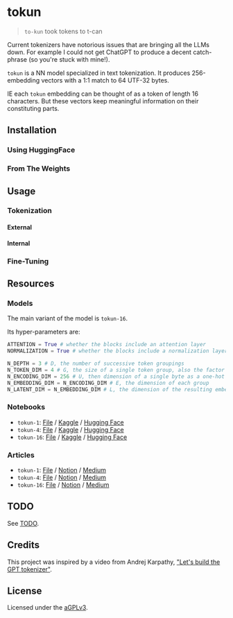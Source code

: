 # tokun

> `to-kun` took tokens to t-can

Current tokenizers have notorious issues that are bringing all the LLMs down.
For example I could not get ChatGPT to produce a decent catch-phrase (so you're stuck with mine!).

`tokun` is a NN model specialized in text tokenization.
It produces 256-embedding vectors with a 1:1 match to 64 UTF-32 bytes.

IE each `tokun` embedding can be thought of as a token of length 16 characters.
But these vectors keep meaningful information on their constituting parts.

## Installation

### Using HuggingFace

### From The Weights

## Usage

### Tokenization

#### External

#### Internal

### Fine-Tuning

## Resources

### Models

The main variant of the model is `tokun-16`.

Its hyper-parameters are:

```python
ATTENTION = True # whether the blocks include an attention layer
NORMALIZATION = True # whether the blocks include a normalization layer

N_DEPTH = 3 # D, the number of successive token groupings
N_TOKEN_DIM = 4 # G, the size of a single token group, also the factor of compression
N_ENCODING_DIM = 256 # U, then dimension of a single byte as a one-hot vector
N_EMBEDDING_DIM = N_ENCODING_DIM # E, the dimension of each group
N_LATENT_DIM = N_EMBEDDING_DIM # L, the dimension of the resulting embedding
```

### Notebooks

- `tokun-1`: [File][notebook-file-tokun-1] / [Kaggle][notebook-kaggle-tokun-1] / [Hugging Face][notebook-hf-tokun-1]
- `tokun-4`: [File][notebook-file-tokun-4] / [Kaggle][notebook-kaggle-tokun-4] / [Hugging Face][notebook-hf-tokun-4]
- `tokun-16`: [File][notebook-file-tokun-16] / [Kaggle][notebook-kaggle-tokun-16] / [Hugging Face][notebook-hf-tokun-16]

### Articles

- `tokun-1`: [File][article-file-tokun-1] / [Notion][article-notion-tokun-1] / [Medium][article-medium-tokun-1]
- `tokun-4`: [File][article-file-tokun-4] / [Notion][article-notion-tokun-4] / [Medium][article-medium-tokun-4]
- `tokun-16`: [File][article-file-tokun-16] / [Notion][article-notion-tokun-16] / [Medium][article-medium-tokun-16]

## TODO

See [TODO](TODO.md).

## Credits

This project was inspired by a video from Andrej Karpathy, ["Let's build the GPT tokenizer"][youtube-karpathy-tokenizer].

## License

Licensed under the [aGPLv3](LICENSE.md).

[article-file-tokun-1]: ../articles/tokun.1.md
[article-file-tokun-4]: ../articles/tokun.4.md
[article-file-tokun-16]: ../articles/tokun.16.md
[article-medium-tokun-1]: ../articles/tokun.1.md
[article-medium-tokun-4]: ../articles/tokun.4.md
[article-medium-tokun-16]: ../articles/tokun.16.md
[article-notion-tokun-1]: https://apehex.notion.site/Tokun-1-e03c438a39fe49fcb2ce303eb63b2e73
[article-notion-tokun-4]: https://apehex.notion.site/Tokun-4-c8b4a3bd1270485a908287869553e9f2
[article-notion-tokun-16]: https://apehex.notion.site/Tokun-16-ecf35d5207ab401d85d3aa21d0b09538

[notebook-file-tokun-1]: ../notebooks/tokun.1.ipynb
[notebook-file-tokun-4]: ../notebooks/tokun.4.ipynb
[notebook-file-tokun-16]: ../notebooks/tokun.16.ipynb
[notebook-hf-tokun-1]: ../notebooks/tokun.1.ipynb
[notebook-hf-tokun-4]: ../notebooks/tokun.4.ipynb
[notebook-hf-tokun-16]: ../notebooks/tokun.16.ipynb
[notebook-kaggle-tokun-1]: ../notebooks/tokun.1.ipynb
[notebook-kaggle-tokun-4]: ../notebooks/tokun.4.ipynb
[notebook-kaggle-tokun-16]: ../notebooks/tokun.16.ipynb

[youtube-karpathy-tokenizer]: https://www.youtube.com/watch?v=zduSFxRajkE
